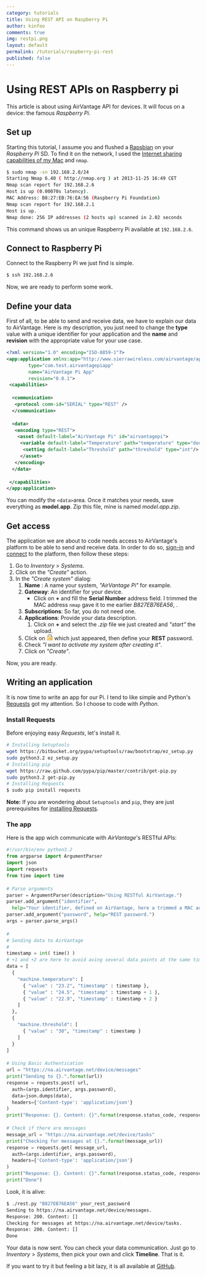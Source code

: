 ```yaml
---
category: tutorials
title: Using REST API on Raspberry Pi
author: kinfoo
comments: true
img: restpi.png
layout: default
permalink: /tutorials/raspberry-pi-rest
published: false
---
```


# Using REST APIs on Raspberry pi

This article is about using AirVantage API for devices. It will focus on a device: the famous _Raspberry Pi_.

## Set up

Starting this tutorial, I assume you and flushed a [Rapsbian](http://www.raspberrypi.org/downloads) on your _Raspberry Pi_ SD. To find it on the network, I used the [Internet sharing capabilities of my Mac](http://bringebaerpai.wordpress.com/2013/05/14/raspberry-pi-ethernet-connection/) and `nmap`.

~~~sh
$ sudo nmap -sn 192.168.2.0/24
Starting Nmap 6.40 ( http://nmap.org ) at 2013-11-25 16:49 CET
Nmap scan report for 192.168.2.6
Host is up (0.00070s latency).
MAC Address: B8:27:EB:76:EA:56 (Raspberry Pi Foundation)
Nmap scan report for 192.168.2.1
Host is up.
Nmap done: 256 IP addresses (2 hosts up) scanned in 2.02 seconds
~~~

This command shows us an unique Raspberry Pi available at `192.168.2.6`.

## Connect to Raspberry Pi

Connect to the Raspberry Pi we just find is simple.

~~~sh
$ ssh 192.168.2.6
~~~

Now, we are ready to perform some work.

## Define your data

First of all, to be able to send and receive data, we have to explain our data to AirVantage. Here is my description, you just need to change the __type__ value with a unique identifier for your application and the __name__ and __revision__ with the appropriate value for your use case.

~~~xml
<?xml version="1.0" encoding="ISO-8859-1"?>
<app:application xmlns:app="http://www.sierrawireless.com/airvantage/application/1.0" 
        type="com.test.airvantagepiapp" 
        name="AirVantage Pi App"
        revision="0.0.1">
 <capabilities>

  <communication>
   <protocol comm-id="SERIAL" type="REST" />
  </communication>

  <data>
   <encoding type="REST">
    <asset default-label="AirVantage Pi" id="airvantagepi">
     <variable default-label="Temperature" path="temperature" type="double"/>
      <setting default-label="Threshold" path="threshold" type="int"/>
     </asset>
   </encoding>
  </data>

 </capabilities>
</app:application>
~~~

You can modify the `<data>`area. Once it matches your needs, save everything as __model.app__. Zip this file, mine is named _model.app.zip_.

## Get access

The application we are about to code needs access to AirVantage's platform to be able to send and receive data. In order to do so, [sign-in](https://signup.airvantage.net/public/avep/) and [connect](https://na.airvantage.net/login) to the platform, then follow these steps:

1. Go to _Inventory_ > _Systems_.
1. Click on the _"Create"_ action.
1. In the _"Create system"_ dialog:
    1. __Name__ : A name your system, _"AirVantage Pi"_ for example.
    1. __Gateway__: An identifier for your device.
        * Click on __+__ and fill the __Serial Number__ address field. I trimmed the MAC address `nmap` gave it to me earlier _B827EB76EA56_, .
    1. __Subscriptions__: So far, you do not need one.
    1. __Applications__: Provide your data description.
        1. Click on __+__ and select the _.zip_ file we just created and _"start"_ the upload.
    1. Click on <img src="/resources/img/tutorials/lock.png"/> which just appeared, then define your __REST__ password.
    1. Check _"I want to activate my system after creating it"_.
    1. Click on _"Create"_.

Now, you are ready.

## Writing an application

It is now time to write an app for our Pi. I tend to like simple and Python's [Requests](http://www.python-requests.org/en/latest/) got my attention. So I choose to code with _Python_.

### Install Requests

Before enjoying easy _Requests_, let's install it.

~~~sh
# Installing Setuptools
wget https://bitbucket.org/pypa/setuptools/raw/bootstrap/ez_setup.py
sudo python3.2 ez_setup.py
# Installing pip
wget https://raw.github.com/pypa/pip/master/contrib/get-pip.py
sudo python3.2 get-pip.py
# Installing Requests
$ sudo pip install requests
~~~

__Note:__ If you are wondering about `Setuptools` and `pip`, they are just prerequisites for [installing Requests](http://www.python-requests.org/en/latest/user/install/#install).

### The app

Here is the app wich communicate with _AirVantage_'s RESTful APIs:

~~~python
#!/usr/bin/env python3.2
from argparse import ArgumentParser
import json
import requests
from time import time

# Parse arguments
parser = ArgumentParser(description="Using RESTful AirVantage.")
parser.add_argument("identifier",
  help="Your identifier, defined on AirVantage, here a trimmed a MAC address.")
parser.add_argument("password", help="REST password.")
args = parser.parse_args()

#
# Sending data to AirVantage
#
timestamp = int( time() )
# +1 and +2 are here to avoid aving several data points at the same time
data = [
  {
    "machine.temperature": [
      { "value" : "23.2", "timestamp" : timestamp },
      { "value" : "24.5", "timestamp" : timestamp + 1 },
      { "value" : "22.9", "timestamp" : timestamp + 2 }
    ]
  },
  {
    "machine.threshold": [
      { "value" : "30", "timestamp" : timestamp }
    ]
  }
]

# Using Basic Authentication
url = "https://na.airvantage.net/device/messages"
print("Sending to {}.".format(url))
response = requests.post( url,
  auth=(args.identifier, args.password),
  data=json.dumps(data),
  headers={'Content-type': 'application/json'}
)
print("Response: {}. Content: {}".format(response.status_code, response.text))

# Check if there are messages
message_url = "https://na.airvantage.net/device/tasks"
print("Checking for messages at {}.".format(message_url))
response = requests.get( message_url,
  auth=(args.identifier, args.password),
  headers={'Content-type': 'application/json'}
)
print("Response: {}. Content: {}".format(response.status_code, response.text))
print("Done")
~~~

Look, it is alive:

~~~sh
$ ./rest.py "B827EB76EA56" your_rest_password
Sending to https://na.airvantage.net/device/messages.
Response: 200. Content: []
Checking for messages at https://na.airvantage.net/device/tasks.
Response: 200. Content: []
Done
~~~
Your data is now sent. You can check your data communication. Just go to _Inventory_ > _Systems_, then pick your own and click __Timeline__. That is it.

If you want to try it but feeling a bit lazy, it is all available at [GitHub](https://github.com/KINFOO/airvantage-rpi-rest).
